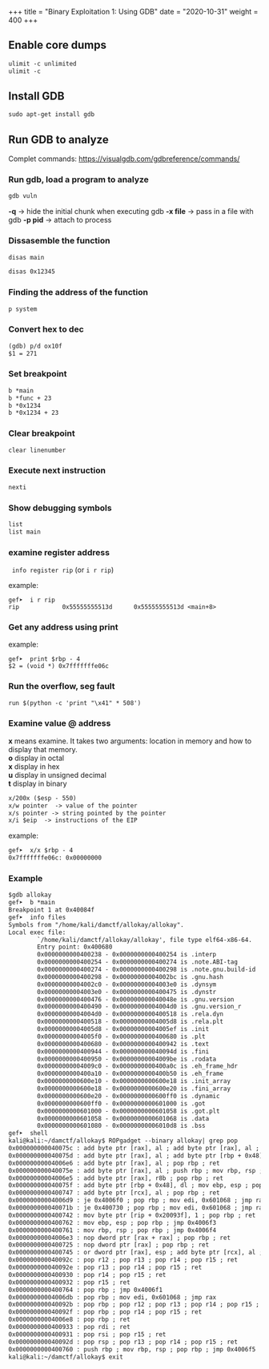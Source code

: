 +++
title = "Binary Exploitation 1: Using GDB"
date = "2020-10-31"
weight = 400
+++

##  Enable core dumps
```html
ulimit -c unlimited
ulimit -c
```

## Install GDB
```html
sudo apt-get install gdb
```

## Run GDB to analyze     

Complet commands: https://visualgdb.com/gdbreference/commands/      

### Run gdb, load a program to analyze
```html 
gdb vuln
```

**-q** -> hide the initial chunk when executing gdb
**-x file** -> pass in a file with gdb
**-p pid** -> attach to process

### Dissasemble the function
```html 
disas main
```      
```html 
disas 0x12345
```     

### Finding the address of the function
```html 
p system
```         

### Convert hex to dec
```html
(gdb) p/d ox10f
$1 = 271
```     

### Set breakpoint
```html
b *main       
b *func + 23       
b *0x1234             
b *0x1234 + 23
```                    

### Clear breakpoint
```html 
clear linenumber 
```         

### Execute next instruction

```html
nexti 
```    

### Show debugging symbols
```html 
list
list main
```                        

### examine register address
``` info register rip``` (or ```i r rip```)  

example:   
```
gef➤  i r rip        
rip            0x55555555513d      0x55555555513d <main+8>     
```      

### Get any address using print
example:
```
gef➤  print $rbp - 4  
$2 = (void *) 0x7fffffffe06c  
```           

### Run the overflow, seg fault
```html
run $(python -c 'print "\x41" * 508')
```                     

### Examine value @ address
**x** means examine. It takes two arguments: location in memory and how to display that memory.           
**o** display in octal         
**x** display in hex        
**u** display in unsigned decimal        
**t** display in binary         

```html 
x/200x ($esp - 550)                 
x/w pointer  -> value of the pointer                          
x/s pointer -> string pointed by the pointer                   
x/i $eip  -> instructions of the EIP
```                  

example:        
```html                     
gef➤  x/x $rbp - 4
0x7fffffffe06c: 0x00000000
```          

### Example

```html
$gdb allokay
gef➤  b *main
Breakpoint 1 at 0x40084f
gef➤  info files
Symbols from "/home/kali/damctf/allokay/allokay".
Local exec file:
        `/home/kali/damctf/allokay/allokay', file type elf64-x86-64.
        Entry point: 0x400680
        0x0000000000400238 - 0x0000000000400254 is .interp
        0x0000000000400254 - 0x0000000000400274 is .note.ABI-tag
        0x0000000000400274 - 0x0000000000400298 is .note.gnu.build-id
        0x0000000000400298 - 0x00000000004002bc is .gnu.hash
        0x00000000004002c0 - 0x00000000004003e0 is .dynsym
        0x00000000004003e0 - 0x0000000000400475 is .dynstr
        0x0000000000400476 - 0x000000000040048e is .gnu.version
        0x0000000000400490 - 0x00000000004004d0 is .gnu.version_r
        0x00000000004004d0 - 0x0000000000400518 is .rela.dyn
        0x0000000000400518 - 0x00000000004005d8 is .rela.plt
        0x00000000004005d8 - 0x00000000004005ef is .init
        0x00000000004005f0 - 0x0000000000400680 is .plt
        0x0000000000400680 - 0x0000000000400942 is .text
        0x0000000000400944 - 0x000000000040094d is .fini
        0x0000000000400950 - 0x00000000004009be is .rodata
        0x00000000004009c0 - 0x0000000000400a0c is .eh_frame_hdr
        0x0000000000400a10 - 0x0000000000400b50 is .eh_frame
        0x0000000000600e10 - 0x0000000000600e18 is .init_array
        0x0000000000600e18 - 0x0000000000600e20 is .fini_array
        0x0000000000600e20 - 0x0000000000600ff0 is .dynamic
        0x0000000000600ff0 - 0x0000000000601000 is .got
        0x0000000000601000 - 0x0000000000601058 is .got.plt
        0x0000000000601058 - 0x0000000000601068 is .data
        0x0000000000601080 - 0x00000000006010d8 is .bss
gef➤  shell
kali@kali:~/damctf/allokay$ ROPgadget --binary allokay| grep pop
0x000000000040075c : add byte ptr [rax], al ; add byte ptr [rax], al ; push rbp ; mov rbp, rsp ; pop rbp ; jmp 0x4006f9
0x000000000040075d : add byte ptr [rax], al ; add byte ptr [rbp + 0x48], dl ; mov ebp, esp ; pop rbp ; jmp 0x4006f8
0x00000000004006e6 : add byte ptr [rax], al ; pop rbp ; ret
0x000000000040075e : add byte ptr [rax], al ; push rbp ; mov rbp, rsp ; pop rbp ; jmp 0x4006f7
0x00000000004006e5 : add byte ptr [rax], r8b ; pop rbp ; ret
0x000000000040075f : add byte ptr [rbp + 0x48], dl ; mov ebp, esp ; pop rbp ; jmp 0x4006f6
0x0000000000400747 : add byte ptr [rcx], al ; pop rbp ; ret
0x00000000004006d9 : je 0x4006f0 ; pop rbp ; mov edi, 0x601068 ; jmp rax
0x000000000040071b : je 0x400730 ; pop rbp ; mov edi, 0x601068 ; jmp rax
0x0000000000400742 : mov byte ptr [rip + 0x20093f], 1 ; pop rbp ; ret
0x0000000000400762 : mov ebp, esp ; pop rbp ; jmp 0x4006f3
0x0000000000400761 : mov rbp, rsp ; pop rbp ; jmp 0x4006f4
0x00000000004006e3 : nop dword ptr [rax + rax] ; pop rbp ; ret
0x0000000000400725 : nop dword ptr [rax] ; pop rbp ; ret
0x0000000000400745 : or dword ptr [rax], esp ; add byte ptr [rcx], al ; pop rbp ; ret
0x000000000040092c : pop r12 ; pop r13 ; pop r14 ; pop r15 ; ret
0x000000000040092e : pop r13 ; pop r14 ; pop r15 ; ret
0x0000000000400930 : pop r14 ; pop r15 ; ret
0x0000000000400932 : pop r15 ; ret
0x0000000000400764 : pop rbp ; jmp 0x4006f1
0x00000000004006db : pop rbp ; mov edi, 0x601068 ; jmp rax
0x000000000040092b : pop rbp ; pop r12 ; pop r13 ; pop r14 ; pop r15 ; ret
0x000000000040092f : pop rbp ; pop r14 ; pop r15 ; ret
0x00000000004006e8 : pop rbp ; ret
0x0000000000400933 : pop rdi ; ret
0x0000000000400931 : pop rsi ; pop r15 ; ret
0x000000000040092d : pop rsp ; pop r13 ; pop r14 ; pop r15 ; ret
0x0000000000400760 : push rbp ; mov rbp, rsp ; pop rbp ; jmp 0x4006f5
kali@kali:~/damctf/allokay$ exit
```     

